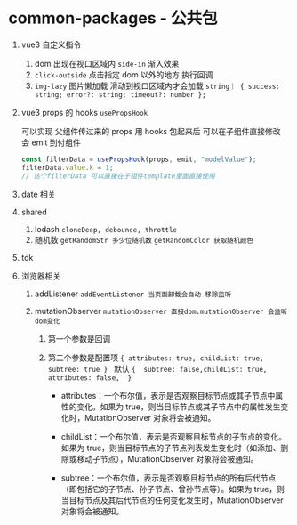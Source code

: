 # common-packages - 公共包

1. vue3 自定义指令

   1. dom 出现在视口区域内 `side-in` 渐入效果
   2. `click-outside` 点击指定 dom 以外的地方 执行回调
   3. `img-lazy` 图片懒加载 滑动到视口区域内才会加载 `string｜ { success: string; error?: string; timeout?: number };`

2. vue3 props 的 hooks `usePropsHook`

   可以实现 父组件传过来的 props 用 hooks 包起来后 可以在子组件直接修改 会 emit 到付组件

   ```javascript
   const filterData = usePropsHook(props, emit, "modelValue");
   filterData.value.k = 1;
   // 这个filterData 可以直接在子组件template里面直接使用
   ```

3. date 相关

4. shared

   1. lodash `cloneDeep, debounce, throttle`
   2. 随机数 `getRandomStr 多少位随机数` `getRandomColor 获取随机颜色`

5. tdk

6. 浏览器相关

   1. addListener `addEventListener 当页面卸载会自动 移除监听`
   2. mutationObserver `mutationObserver 直接dom.mutationObserver 会监听dom变化`

      1. 第一个参数是回调

      2. 第二个参数是配置项 `{ attributes: true, childList: true, subtree: true } ` 默认 `{  subtree: false,childList: true,  attributes: false,  }`

         - attributes：一个布尔值，表示是否观察目标节点或其子节点中属性的变化。如果为 true，则当目标节点或其子节点中的属性发生变化时，MutationObserver 对象将会被通知。

         - childList：一个布尔值，表示是否观察目标节点的子节点的变化。如果为 true，则当目标节点的子节点列表发生变化时（如添加、删除或移动子节点），MutationObserver 对象将会被通知。

         - subtree：一个布尔值，表示是否观察目标节点的所有后代节点（即包括它的子节点、孙子节点、曾孙节点等）。如果为 true，则当目标节点及其后代节点的任何变化发生时，MutationObserver 对象将会被通知。
